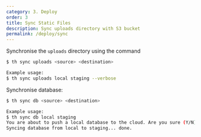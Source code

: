 ```yaml
---
category: 3. Deploy
order: 3
title: Sync Static Files
description: Sync uploads directory with S3 bucket
permalink: /deploy/sync
---
```


Synchronise the `uploads` directory using the command

```sh
$ th sync uploads <source> <destination>

Example usage:
$ th sync uploads local staging --verbose
```



Synchronise database:

```sh
$ th sync db <source> <destination>

Example usage:
$ th sync db local staging
You are about to push a local database to the cloud. Are you sure (Y/N): Y
Syncing database from local to staging... done.
```
